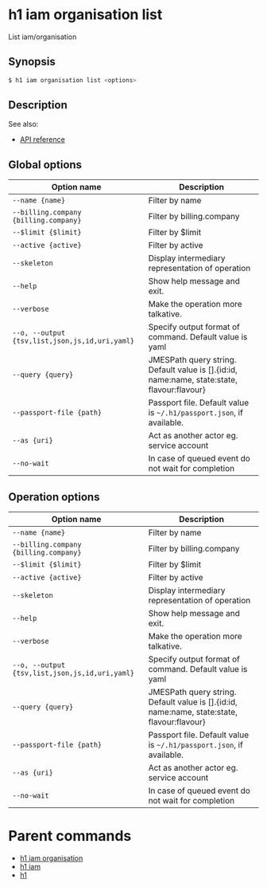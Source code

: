 
# h1 iam organisation list

List iam/organisation

## Synopsis

```bash
$ h1 iam organisation list <options>
```

## Description

See also:

* [API reference](https://api.hyperone.com/v2/docs#operation/iam_organisation_list)

## Global options

| Option name                                        | Description                                                                                    |
| -------------------------------------------------- | ---------------------------------------------------------------------------------------------- |
| ```--name {name}```                                | Filter by name                                                                                 |
| ```--billing.company {billing.company}```          | Filter by billing.company                                                                      |
| ```--$limit {$limit}```                            | Filter by $limit                                                                               |
| ```--active {active}```                            | Filter by active                                                                               |
| ```--skeleton```                                   | Display intermediary representation of operation                                               |
| ```--help```                                       | Show help message and exit.                                                                    |
| ```--verbose```                                    | Make the operation more talkative.                                                             |
| ```--o, --output {tsv,list,json,js,id,uri,yaml}``` | Specify output format of command. Default value is yaml                                        |
| ```--query {query}```                              | JMESPath query string. Default value is [].\{id:id, name:name, state:state, flavour:flavour\}  |
| ```--passport-file {path}```                       | Passport file. Default value is ```~/.h1/passport.json```, if available.                       |
| ```--as {uri}```                                   | Act as another actor eg. service account                                                       |
| ```--no-wait```                                    | In case of queued event do not wait for completion                                             |

## Operation options

| Option name                                        | Description                                                                                    |
| -------------------------------------------------- | ---------------------------------------------------------------------------------------------- |
| ```--name {name}```                                | Filter by name                                                                                 |
| ```--billing.company {billing.company}```          | Filter by billing.company                                                                      |
| ```--$limit {$limit}```                            | Filter by $limit                                                                               |
| ```--active {active}```                            | Filter by active                                                                               |
| ```--skeleton```                                   | Display intermediary representation of operation                                               |
| ```--help```                                       | Show help message and exit.                                                                    |
| ```--verbose```                                    | Make the operation more talkative.                                                             |
| ```--o, --output {tsv,list,json,js,id,uri,yaml}``` | Specify output format of command. Default value is yaml                                        |
| ```--query {query}```                              | JMESPath query string. Default value is [].\{id:id, name:name, state:state, flavour:flavour\}  |
| ```--passport-file {path}```                       | Passport file. Default value is ```~/.h1/passport.json```, if available.                       |
| ```--as {uri}```                                   | Act as another actor eg. service account                                                       |
| ```--no-wait```                                    | In case of queued event do not wait for completion                                             |

# Parent commands

* [h1 iam organisation](./../README.md)
* [h1 iam](./../../README.md)
* [h1](./../../../README.md)
